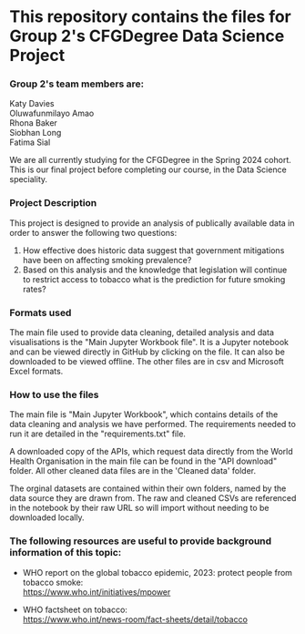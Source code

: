 # This repository contains the files for Group 2's CFGDegree Data Science Project 


### Group 2's team members are:
Katy Davies\
Oluwafunmilayo Amao\
Rhona	Baker\
Siobhan Long\
Fatima	Sial

We are all currently studying for the CFGDegree in the Spring 2024 cohort.
This is our final project before completing our course, in the Data Science speciality.

### Project Description
This project is designed to provide an analysis of publically available data in order to answer the following two questions:

1. How effective does historic data suggest that government mitigations have been on affecting smoking prevalence?
2. Based on this analysis and the knowledge that legislation will continue to restrict access to tobacco what is the prediction for future smoking rates?


### Formats used
The main file used to provide data cleaning, detailed analysis and data visualisations is the "Main Jupyter Workbook file".  It is a Jupyter notebook and can be viewed directly in GitHub by clicking on the file.  It can also be downloaded to be viewed offline.
The other files are in csv and Microsoft Excel formats.

### How to use the files
The main file is "Main Jupyter Workbook", which contains details of the data cleaning and analysis we have performed.
The requirements needed to run it are detailed in the "requirements.txt" file.

A downloaded copy of the APIs, which request data directly from the World Health Organisation in the main file can be found in the "API download" folder. All other cleaned data files are in the 'Cleaned data' folder. 

The orginal datasets are contained within their own folders, named by the data source they are drawn from. The raw and cleaned CSVs are referenced in the notebook by their raw URL so will import without needing to be downloaded locally. 

### The following resources are useful to provide background information of this topic:

* WHO report on the global tobacco epidemic, 2023: protect people from tobacco smoke:\
  https://www.who.int/initiatives/mpower

* WHO factsheet on tobacco:\
https://www.who.int/news-room/fact-sheets/detail/tobacco
